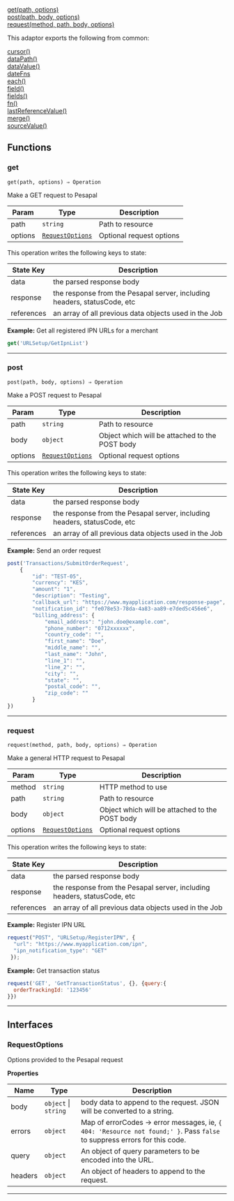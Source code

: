 <dl>
<dt>
    <a href="#get">get(path, options)</a></dt>
<dt>
    <a href="#post">post(path, body, options)</a></dt>
<dt>
    <a href="#request">request(method, path, body, options)</a></dt>
</dl>


This adaptor exports the following from common:
<dl>
<dt>
    <a href="/adaptors/packages/common-docs#cursor">cursor()</a>
</dt>
<dt>
    <a href="/adaptors/packages/common-docs#datapath">dataPath()</a>
</dt>
<dt>
    <a href="/adaptors/packages/common-docs#datavalue">dataValue()</a>
</dt>
<dt>
    <a href="/adaptors/packages/common-docs#datefns">dateFns</a>
</dt>
<dt>
    <a href="/adaptors/packages/common-docs#each">each()</a>
</dt>
<dt>
    <a href="/adaptors/packages/common-docs#field">field()</a>
</dt>
<dt>
    <a href="/adaptors/packages/common-docs#fields">fields()</a>
</dt>
<dt>
    <a href="/adaptors/packages/common-docs#fn">fn()</a>
</dt>
<dt>
    <a href="/adaptors/packages/common-docs#lastreferencevalue">lastReferenceValue()</a>
</dt>
<dt>
    <a href="/adaptors/packages/common-docs#merge">merge()</a>
</dt>
<dt>
    <a href="/adaptors/packages/common-docs#sourcevalue">sourceValue()</a>
</dt></dl>

## Functions
### get

<p><code>get(path, options) ⇒ Operation</code></p>

Make a GET request to Pesapal


| Param | Type | Description |
| --- | --- | --- |
| path | <code>string</code> | Path to resource |
| options | [<code>RequestOptions</code>](#requestoptions) | Optional request options |

This operation writes the following keys to state:

| State Key | Description |
| --- | --- |
| data | the parsed response body |
| response | the response from the Pesapal server, including headers, statusCode, etc |
| references | an array of all previous data objects used in the Job |

**Example:** Get all registered IPN URLs for a merchant
```js
get('URLSetup/GetIpnList')
```

* * *

### post

<p><code>post(path, body, options) ⇒ Operation</code></p>

Make a POST request to Pesapal


| Param | Type | Description |
| --- | --- | --- |
| path | <code>string</code> | Path to resource |
| body | <code>object</code> | Object which will be attached to the POST body |
| options | [<code>RequestOptions</code>](#requestoptions) | Optional request options |

This operation writes the following keys to state:

| State Key | Description |
| --- | --- |
| data | the parsed response body |
| response | the response from the Pesapal server, including headers, statusCode, etc |
| references | an array of all previous data objects used in the Job |

**Example:** Send an order request 
```js
post('Transactions/SubmitOrderRequest', 
    {
        "id": "TEST-05",
        "currency": "KES",
        "amount": "1",
        "description": "Testing",
        "callback_url": "https://www.myapplication.com/response-page",
        "notification_id": "fe078e53-78da-4a83-aa89-e7ded5c456e6",
        "billing_address": {
            "email_address": "john.doe@example.com",
            "phone_number": "0712xxxxxx",
            "country_code": "",
            "first_name": "Doe",
            "middle_name": "",
            "last_name": "John",
            "line_1": "",
            "line_2": "",
            "city": "",
            "state": "",
            "postal_code": "",
            "zip_code": ""
        }
})
```

* * *

### request

<p><code>request(method, path, body, options) ⇒ Operation</code></p>

Make a general HTTP request to Pesapal


| Param | Type | Description |
| --- | --- | --- |
| method | <code>string</code> | HTTP method to use |
| path | <code>string</code> | Path to resource |
| body | <code>object</code> | Object which will be attached to the POST body |
| options | [<code>RequestOptions</code>](#requestoptions) | Optional request options |

This operation writes the following keys to state:

| State Key | Description |
| --- | --- |
| data | the parsed response body |
| response | the response from the Pesapal server, including headers, statusCode, etc |
| references | an array of all previous data objects used in the Job |

**Example:** Register IPN URL
```js
request("POST", "URLSetup/RegisterIPN", {
  "url": "https://www.myapplication.com/ipn",
  "ipn_notification_type": "GET"
 });
```
**Example:** Get transaction status
```js
request('GET', 'GetTransactionStatus', {}, {query:{
  orderTrackingId: '123456'
}})
```

* * *


##  Interfaces

### RequestOptions

Options provided to the Pesapal request


**Properties**

| Name | Type | Description |
| --- | --- | --- |
| body | <code>object</code> \| <code>string</code> | body data to append to the request. JSON will be converted to a string. |
| errors | <code>object</code> | Map of errorCodes -> error messages, ie, `{ 404: 'Resource not found;' }`. Pass `false` to suppress errors for this code. |
| query | <code>object</code> | An object of query parameters to be encoded into the URL. |
| headers | <code>object</code> | An object of headers to append to the request. |


* * *

